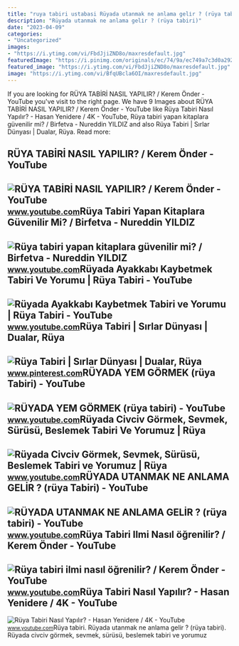 ```yaml
---
title: "ruya tabiri ustabasi Rüyada utanmak ne anlama geli̇r ? (rüya tabiri)"
description: "Rüyada utanmak ne anlama geli̇r ? (rüya tabiri)"
date: "2023-04-09"
categories:
- "Uncategorized"
images:
- "https://i.ytimg.com/vi/FbdJjiZND8o/maxresdefault.jpg"
featuredImage: "https://i.pinimg.com/originals/ec/74/9a/ec749a7c3d0a2921cc8ece0b9a34fb41.png"
featured_image: "https://i.ytimg.com/vi/FbdJjiZND8o/maxresdefault.jpg"
image: "https://i.ytimg.com/vi/BfqUBcla6OI/maxresdefault.jpg"
---
```


If you are looking for RÜYA TABİRİ NASIL YAPILIR? / Kerem Önder - YouTube you've visit to the right page. We have 9 Images about RÜYA TABİRİ NASIL YAPILIR? / Kerem Önder - YouTube like Rüya Tabiri Nasıl Yapılır? - Hasan Yenidere / 4K - YouTube, Rüya tabiri yapan kitaplara güvenilir mi? / Birfetva - Nureddin YILDIZ and also Rüya Tabiri | Sırlar Dünyası | Dualar, Rüya. Read more:

RÜYA TABİRİ NASIL YAPILIR? / Kerem Önder - YouTube
--------------------------------------------------

 ![RÜYA TABİRİ NASIL YAPILIR? / Kerem Önder - YouTube](https://i.ytimg.com/vi/cJozDljMPJI/maxresdefault.jpg) <small>www.youtube.com</small>Rüya Tabiri Yapan Kitaplara Güvenilir Mi? / Birfetva - Nureddin YILDIZ
----------------------------------------------------------------------

 ![Rüya tabiri yapan kitaplara güvenilir mi? / Birfetva - Nureddin YILDIZ](https://i.ytimg.com/vi/b0DqEEQErPo/maxresdefault.jpg) <small>www.youtube.com</small>Rüyada Ayakkabı Kaybetmek Tabiri Ve Yorumu | Rüya Tabiri - YouTube
------------------------------------------------------------------

 ![Rüyada Ayakkabı Kaybetmek Tabiri ve Yorumu | Rüya Tabiri - YouTube](https://i.ytimg.com/vi/hSVYpnpGdvs/maxresdefault.jpg) <small>www.youtube.com</small>Rüya Tabiri | Sırlar Dünyası | Dualar, Rüya
-------------------------------------------

 ![Rüya Tabiri | Sırlar Dünyası | Dualar, Rüya](https://i.pinimg.com/originals/ec/74/9a/ec749a7c3d0a2921cc8ece0b9a34fb41.png) <small>www.pinterest.com</small>RÜYADA YEM GÖRMEK (rüya Tabiri) - YouTube
-----------------------------------------

 ![RÜYADA YEM GÖRMEK (rüya tabiri) - YouTube](https://i.ytimg.com/vi/6hyEduQtBYY/maxresdefault.jpg) <small>www.youtube.com</small>Rüyada Civciv Görmek, Sevmek, Sürüsü, Beslemek Tabiri Ve Yorumuz | Rüya
-----------------------------------------------------------------------

 ![Rüyada Civciv Görmek, Sevmek, Sürüsü, Beslemek Tabiri ve Yorumuz | Rüya](https://i.ytimg.com/vi/haAQ9Pc_Vws/maxresdefault.jpg) <small>www.youtube.com</small>RÜYADA UTANMAK NE ANLAMA GELİR ? (rüya Tabiri) - YouTube
--------------------------------------------------------

 ![RÜYADA UTANMAK NE ANLAMA GELİR ? (rüya tabiri) - YouTube](https://i.ytimg.com/vi/xiEtx9eRhaM/maxresdefault.jpg) <small>www.youtube.com</small>Rüya Tabiri Ilmi Nasıl öğrenilir? / Kerem Önder - YouTube
---------------------------------------------------------

 ![Rüya tabiri ilmi nasıl öğrenilir? / Kerem Önder - YouTube](https://i.ytimg.com/vi/FbdJjiZND8o/maxresdefault.jpg) <small>www.youtube.com</small>Rüya Tabiri Nasıl Yapılır? - Hasan Yenidere / 4K - YouTube
----------------------------------------------------------

 ![Rüya Tabiri Nasıl Yapılır? - Hasan Yenidere / 4K - YouTube](https://i.ytimg.com/vi/BfqUBcla6OI/maxresdefault.jpg) <small>www.youtube.com</small>Rüya tabiri. Rüyada utanmak ne anlama geli̇r ? (rüya tabiri). Rüyada civciv görmek, sevmek, sürüsü, beslemek tabiri ve yorumuz
